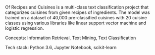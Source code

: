 Of Recipes and Cuisines is a multi-class text classification project that categorizes cuisines from given recipes of ingredients. The model was trained on a dataset of 40,000 pre-classified cuisines with 20 cuisine classes using various libraries like linear support vector machine and logistic regression.

Concepts: Information Retrieval, Text Mining, Text Classification

Tech stack: Python 3.6, Jupyter Notebook, scikit-learn
